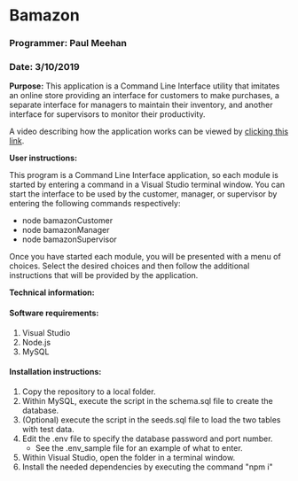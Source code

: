 # Bamazon

### Programmer: Paul Meehan
### Date: 3/10/2019


**Purpose:**
This application is a Command Line Interface utility that imitates an online store providing an interface for customers to make purchases, 
a separate interface for managers to maintain their inventory, and another interface for supervisors to monitor their productivity.

A video describing how the application works can be viewed by [clicking this link](https://www.google.com).

**User instructions:**

This program is a Command Line Interface application, so each module is started by entering a command in a Visual Studio terminal window.  You can start the interface to be used by the customer, manager, or supervisor by entering the following commands respectively:

* node bamazonCustomer
* node bamazonManager
* node bamazonSupervisor

Once you have started each module, you will be presented with a menu of choices.  Select the desired choices and then follow the additional instructions that will be provided by the application.



**Technical information:**


   #### Software requirements:
   1. Visual Studio
   1. Node.js
   1. MySQL


   #### Installation instructions:
   1. Copy the repository to a local folder.
   1. Within MySQL, execute the script in the schema.sql file to create the database.
   1. (Optional) execute the script in the seeds.sql file to load the two tables with test data.
   1. Edit the .env file to specify the database password and port number.  
        * See the .env_sample file for an example of what to enter.
   1. Within Visual Studio, open the folder in a terminal window.
   1. Install the needed dependencies by executing the command "npm i"

